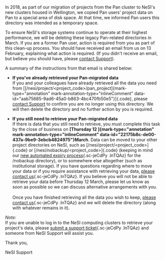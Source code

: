 In 2018, as part of our migration of projects from the Pan cluster to
NeSI's new clusters housed in Wellington, we copied Pan users\' project
data on Pan to a special area of disk space. At that time, we informed
Pan users this directory was intended as a temporary space.

To ensure NeSI's storage systems continue to operate at their highest
performance, we will be deleting these legacy Pan-related directories in
March. If you are a former Pan user, action is required from you as part
of this clean-up process. You should have received an email from us on
13 February, explaining what action is required. (If you didn\'t receive
an email, but believe you should have, please [contact
Support](https://support.nesi.org.nz/hc/en-gb/requests/new)).

A summary of the instructions from that email is shared below:

-   **If you\'ve already retrieved your Pan-migrated data**\
    If you and your colleagues have already retrieved all the data you
    need from
    [[/nesi/project/\<project\_code\>/pan\_project]{mark-type="annotation"
    mark-annotation-type="inlineComment"
    data-id="aab75685-9ad6-45a0-b863-4bc470fb50e5"}]{.code}, please
    [contact Support](https://support.nesi.org.nz/hc/en-gb/requests/new)
    to confirm you are no longer using this directory. We will then
    delete the directory and no further action by you is required.

-   **If you still need to retrieve your Pan-migrated data**\
    If there is data that you still need to retrieve, you must complete
    this task by the close of business on **[Thursday 12
    ]{mark-type="annotation" mark-annotation-type="inlineComment"
    data-id="22175b8c-de00-437a-9be9-3ebcb4824975"}March**. Data can be
    moved to your other project directories on NeSI, such
    as [/nesi/project/\<project\_code\>]{.code}
    or [/nesi/nobackup/\<project\_code\>]{.code} (keeping in mind our
    [new automated expiry
    process](https://support.nesi.org.nz/hc/en-gb/articles/360001162856 "https://support.nesi.org.nz/hc/en-gb/articles/360001162856"){.sc-jeCdPy
    .lnTQAz} for the /nobackup directory), or to somewhere else
    altogether (such as institutional storage). If you have questions
    regarding where to move your data or if you require assistance with
    retrieving your data, [please contact
    us](https://support.nesi.org.nz/hc/en-gb/requests/new "https://support.nesi.org.nz/hc/en-gb/requests/new"){.sc-jeCdPy
    .lnTQAz}. If you believe you will not be able to retrieve your data
    before Thursday 12 March, please let us know as soon as possible so
    we can discuss alternative arrangements with you.\
    \
    Once you have finished retrieving all the data you wish to keep,
    [please contact
    us](https://support.nesi.org.nz/hc/en-gb/requests/new "https://support.nesi.org.nz/hc/en-gb/requests/new"){.sc-jeCdPy
    .lnTQAz} and we will delete the directory (along with whatever
    remains in it).

*Note:*\
If you are unable to log in to the NeSI computing clusters to retrieve
your project\'s data, please [submit a support
ticket](https://support.nesi.org.nz/hc/en-gb/requests/new "https://support.nesi.org.nz/hc/en-gb/requests/new"){.sc-jeCdPy
.lnTQAz} and someone from NeSI Support will assist you.

Thank you,

NeSI Support
